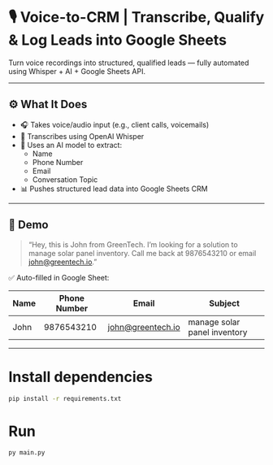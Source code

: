# 🎙️ Voice-to-CRM | Transcribe, Qualify & Log Leads into Google Sheets

Turn voice recordings into structured, qualified leads — fully automated using Whisper + AI + Google Sheets API.

---

## ⚙️ What It Does

- 🎧 Takes voice/audio input (e.g., client calls, voicemails)
- 🧠 Transcribes using OpenAI Whisper
- 🤖 Uses an AI model to extract:
  - Name
  - Phone Number
  - Email
  - Conversation Topic
- 📊 Pushes structured lead data into Google Sheets CRM

---

## 🚀 Demo

> “Hey, this is John from GreenTech. I’m looking for a solution to manage solar panel inventory. Call me back at 9876543210 or email john@greentech.io.”

✅ Auto-filled in Google Sheet:

| Name   | Phone Number | Email             | Subject                          |
|--------|--------------|-------------------|----------------------------------|
| John   | 9876543210   | john@greentech.io | manage solar panel inventory     |

---

# Install dependencies

```bash
pip install -r requirements.txt
```

# Run

```bash
py main.py
```


